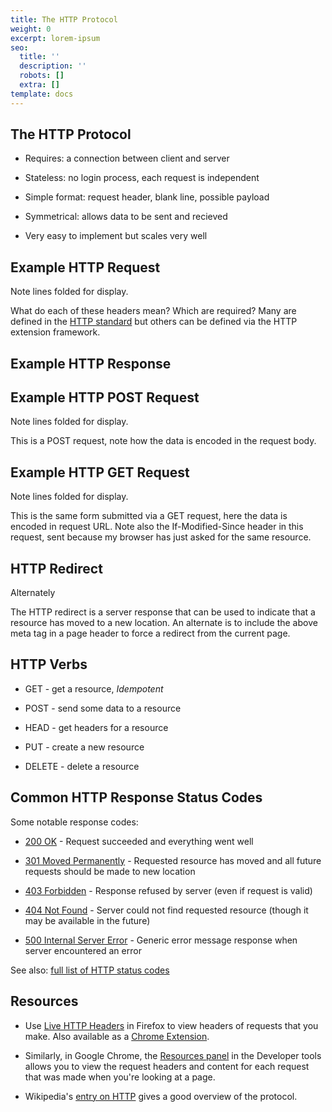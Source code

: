 ```yaml
---
title: The HTTP Protocol
weight: 0
excerpt: lorem-ipsum
seo:
  title: ''
  description: ''
  robots: []
  extra: []
template: docs
---
```

## The HTTP Protocol&#xA;&#xA;

*   Requires: a connection between client and server

*   Stateless: no login process, each request is independent

*   Simple format: request header, blank line, possible payload

*   Symmetrical: allows data to be sent and recieved

*   Very easy to implement but scales very well

## Example HTTP Request

Note lines folded for display.

What do each of these headers mean? Which are required? Many are defined in the [HTTP standard](ftp://ftp.isi.edu/in-notes/rfc2616.txt) but others can be defined via the HTTP extension framework.

## Example HTTP Response

## Example HTTP POST Request

Note lines folded for display.

This is a POST request, note how the data is encoded in the request body.

## Example HTTP GET Request

Note lines folded for display.

This is the same form submitted via a GET request, here the data is encoded in request URL. Note also the If-Modified-Since header in this request, sent because my browser has just asked for the same resource.

## HTTP Redirect

Alternately

The HTTP redirect is a server response that can be used to indicate that a resource has moved to a new location. An alternate is to include the above meta tag in a page header to force a redirect from the current page.

## HTTP Verbs

*   GET - get a resource, *Idempotent*

*   POST - send some data to a resource

*   HEAD - get headers for a resource

*   PUT - create a new resource

*   DELETE - delete a resource

## Common HTTP Response Status Codes

Some notable response codes:

*   [200 OK](http://en.wikipedia.org/wiki/List_of_HTTP_status_codes#2xx_Success) - Request succeeded and everything went well

*   [301 Moved Permanently](http://en.wikipedia.org/wiki/List_of_HTTP_status_codes#3xx_Redirection) - Requested resource has moved and all future requests should be made to new location

*   [403 Forbidden](http://en.wikipedia.org/wiki/List_of_HTTP_status_codes#4xx_Client_Error) - Response refused by server (even if request is valid)

*   [404 Not Found](http://en.wikipedia.org/wiki/List_of_HTTP_status_codes#4xx_Client_Error) - Server could not find requested resource (though it may be available in the future)

*   [500 Internal Server Error](http://en.wikipedia.org/wiki/List_of_HTTP_status_codes#5xx_Server_Error) - Generic error message response when server encountered an error

See also: [full list of HTTP status codes](http://en.wikipedia.org/wiki/List_of_HTTP_status_codes)

## Resources

*   Use [Live HTTP Headers](https://addons.mozilla.org/en-US/firefox/addon/3829) in Firefox to view headers of requests that you make. Also available as a [Chrome Extension](https://chrome.google.com/webstore/detail/live-http-headers/iaiioopjkcekapmldfgbebdclcnpgnlo).

*   Similarly, in Google Chrome, the [Resources panel](http://www.chromium.org/devtools/google-chrome-developer-tools-tutorial#resources) in the Developer tools allows you to view the request headers and content for each request that was made when you're looking at a page.

*   Wikipedia's [entry on HTTP](http://en.wikipedia.org/wiki/Hypertext_Transfer_Protocol) gives a good overview of the protocol.
